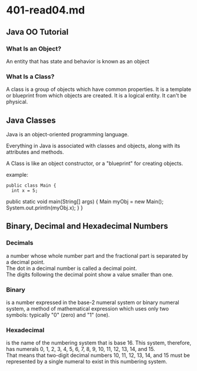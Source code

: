 # 401-read04.md
## Java OO Tutorial
### What Is an Object?
An entity that has state and behavior is known as an object <br />
### What Is a Class?
A class is a group of objects which have common properties. It is a template or blueprint from which objects are created. It is a logical entity. It can't be physical.<br />
## Java Classes 
Java is an object-oriented programming language.<br />

Everything in Java is associated with classes and objects, along with its attributes and methods.<br />

A Class is like an object constructor, or a "blueprint" for creating objects.<br />

example:<br />
````
public class Main {
  int x = 5;
````
  public static void main(String[] args) {
    Main myObj = new Main();
    System.out.println(myObj.x);
  }
}
## Binary, Decimal and Hexadecimal Numbers
### Decimals
a number whose whole number part and the fractional part is separated by a decimal point.<br />
The dot in a decimal number is called a decimal point.<br />
The digits following the decimal point show a value smaller than one.<br />
### Binary
is a number expressed in the base-2 numeral system or binary numeral system, a method of mathematical expression which uses only two symbols: typically "0" (zero) and "1" (one).<br />
### Hexadecimal
 is the name of the numbering system that is base 16. This system, therefore, has numerals 0, 1, 2, 3, 4, 5, 6, 7, 8, 9, 10, 11, 12, 13, 14, and 15.<br />
 That means that two-digit decimal numbers 10, 11, 12, 13, 14, and 15 must be represented by a single numeral to exist in this numbering system.<br />





